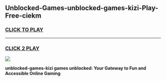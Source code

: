 
## Unblocked-Games-unblocked-games-kizi-Play-Free-ciekm
<h3>
<a href="https://premium76.site?title=unblocked-games-kizi&ref=22A">CLICK TO PLAY</a></h3>
<hr>

<h3>
<a href="https://premium76.site?title=unblocked-games-kizi&ref=22A">CLICK 2 PLAY</a>
  
</h3>

<a href="https://premium76.site?title=unblocked-games-kizi&ref=22A"><img src="https://clearcache.store/games.png"></a>


**unblocked-games-kizi games unblocked: Your Gateway to Fun and Accessible Online Gaming**

